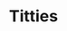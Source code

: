 ---
title: Titties
crosslinks:
- livven
- botwatch
- MassiveTitsnAss
- Hugenaturalboobs
- BustyPetite
- titstouchingtits
- whynotasource
- torpedotits
- LilyIvy
- titlegore
- BaileyJay
- Shy__RedheadV2
- blondebush
- ghostnipples
- BiggerThanYouThought
- viola_bailey
- TittyTime
- ariel_model
- dykesgonewild
- SpankSafe
---